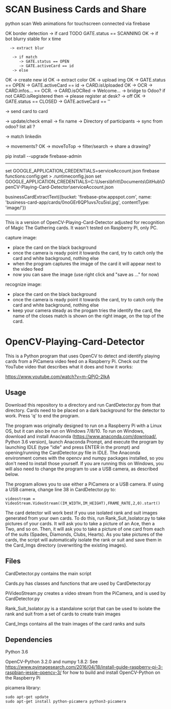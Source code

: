 # SCAN Business Cards and Share

python scan
Web animations for touchscreen
connected via firebase


OK border detection
-> if card
TODO    GATE.status == SCANNING
OK    -> if bot blurry stable for x time

      -> extract blur

       -> if match
          -> GATE.status == OPEN
          -> GATE.activeCard == id
       -> else
OK          -> create new id
OK          -> extract color
OK            -> upload img
OK                -> GATE.status == OPEN
                -> GATE.activeCard == id
                -> CARD.isUploaded
OK            -> OCR
                -> CARD.infos... == OCR.
                -> CARD.isOCRed
                    -> Welcome...
                -> bridge to Odoo?
if not CARD.isRegistered then -> please register at desk?
-> off
OK    -> GATE.status == CLOSED
    -> GATE.activeCard == ''

-> send card to card

-> update/check email
-> fix name
-> Directory of participants
-> sync from odoo? list all ?

-> match linkedin

-> movements?
OK -> moveToTop
-> filter/search
-> share a drawing?

pip install --upgrade firebase-admin

----------------
set GOOGLE_APPLICATION_CREDENTIALS=serviceAccount.json
firebase functions:config:get > .runtimeconfig.json
set GOOGLE_APPLICATION_CREDENTIALS=C:\Users\bfrit\Documents\GitHub\OpenCV-Playing-Card-Detector\serviceAccount.json

businessCardExtractText({bucket: 'firebase-ptw.appspot.com', name: 'business-card-app/cards/0noGEr6QP1uvs7cu5isl.jpg', contentType: 'image/'})

----------------


This is a version of OpenCV-Playing-Card-Detector adjusted for recognition of Magic The Gathering cards. It wasn't tested on Raspberry Pi, only PC.

capture image:
- place the card on the black background
- once the camera is ready point it towards the card, try to catch only the card and white background, nothing else
- when the program captures the image of the card it will appear next to the video feed
- now you can save the image (use right click and "save as ..." for now)

recognize image:
- place the card on the black background
- once the camera is ready point it towards the card, try to catch only the card and white background, nothing else
- keep your camera steady as the progam tries the identify the card, the name of the closes match is shown on the right image, on the top of the card.

# OpenCV-Playing-Card-Detector
This is a Python program that uses OpenCV to detect and identify playing cards from a PiCamera video feed on a Raspberry Pi. Check out the YouTube video that describes what it does and how it works:

https://www.youtube.com/watch?v=m-QPjO-2IkA

## Usage
Download this repository to a directory and run CardDetector.py from that directory. Cards need to be placed on a dark background for the detector to work. Press 'q' to end the program.

The program was originally designed to run on a Raspberry Pi with a Linux OS, but it can also be run on Windows 7/8/10. To run on Windows, download and install Anaconda (https://www.anaconda.com/download/, Python 3.6 version), launch Anaconda Prompt, and execute the program by launching IDLE (type "idle" and press ENTER in the prompt) and opening/running the CardDetector.py file in IDLE. The Anaconda environment comes with the opencv and numpy packages installed, so you don't need to install those yourself. If you are running this on Windows, you will also need to change the program to use a USB camera, as described below.

The program allows you to use either a PiCamera or a USB camera. If using a USB camera, change line 38 in CardDetector.py to:
```
videostream = VideoStream.VideoStream((IM_WIDTH,IM_HEIGHT),FRAME_RATE,2,0).start()
```

The card detector will work best if you use isolated rank and suit images generated from your own cards. To do this, run Rank_Suit_Isolator.py to take pictures of your cards. It will ask you to take a picture of an Ace, then a Two, and so on. Then, it will ask you to take a picture of one card from each of the suits (Spades, Diamonds, Clubs, Hearts). As you take pictures of the cards, the script will automatically isolate the rank or suit and save them in the Card_Imgs directory (overwriting the existing images).


## Files
CardDetector.py contains the main script

Cards.py has classes and functions that are used by CardDetector.py

PiVideoStream.py creates a video stream from the PiCamera, and is used by CardDetector.py

Rank_Suit_Isolator.py is a standalone script that can be used to isolate the rank and suit from a set of cards to create train images

Card_Imgs contains all the train images of the card ranks and suits

## Dependencies
Python 3.6

OpenCV-Python 3.2.0 and numpy 1.8.2:
See https://www.pyimagesearch.com/2016/04/18/install-guide-raspberry-pi-3-raspbian-jessie-opencv-3/
for how to build and install OpenCV-Python on the Raspberry Pi

picamera library:
```
sudo apt-get update
sudo apt-get install python-picamera python3-picamera
```


